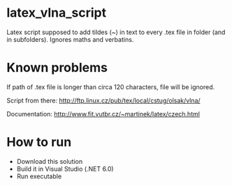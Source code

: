 # latex_vlna_script
Latex script supposed to add tildes (~) in text to every .tex file in folder (and in subfolders). Ignores maths and verbatins.

# Known problems
If path of .tex file is longer than circa 120 characters, file will be ignored.

Script from there:
http://ftp.linux.cz/pub/tex/local/cstug/olsak/vlna/

Documentation:
http://www.fit.vutbr.cz/~martinek/latex/czech.html
 
# How to run
* Download this solution
* Build it in Visual Studio (.NET 6.0)
* Run executable